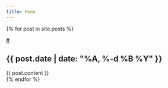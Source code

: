 ```yaml
---
title: Home
---
```


{% for post in site.posts %}
  <article>
    <a class="permalink" href="#entry-{{ post.date | date: "%Y-%m-%d" }}">#</a>
    <h2 id="entry-{{ post.date | date: "%Y-%m-%d" }}">{{ post.date | date: "%A, %-d %B %Y" }}</h2>
    {{ post.content }}
  </article>
{% endfor %}
